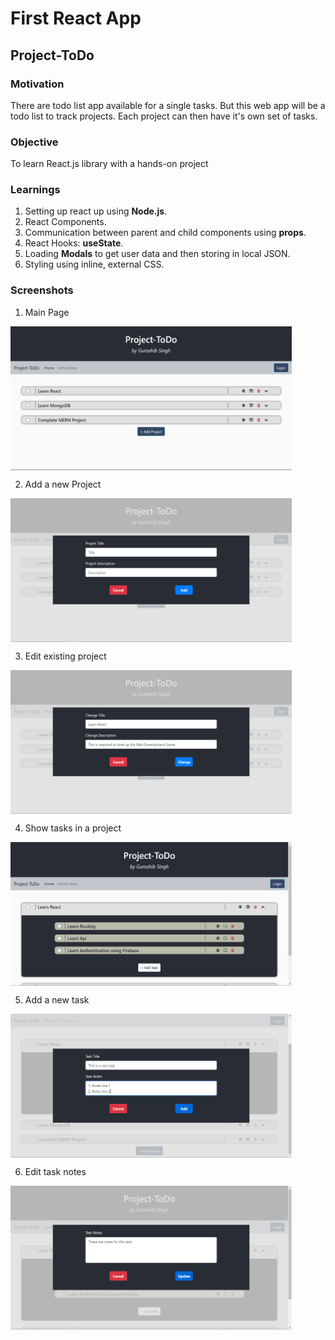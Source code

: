 # First React App

## Project-ToDo

### Motivation
There are todo list app available for a single tasks. But this web app will be a todo list to track projects. Each project can then have it's own set of tasks.

### Objective
To learn React.js library with a hands-on project

### Learnings
1. Setting up react up using **Node.js**.
2. React Components.
3. Communication between parent and child components using **props**.
4. React Hooks: **useState**.
5. Loading **Modals** to get user data and then storing in local JSON.
6. Styling using inline, external CSS.

### Screenshots
1. Main Page

<a href="url"><img src="frontend/img/Main Page.png" align="center" height="230" width="450" margin="10 5" ></a>

2. Add a new Project 

<a href="url"><img src="frontend/img/New Project.png" align="center" height="230" width="450" margin="10 5" ></a>

3. Edit existing project

<a href="url"><img src="frontend/img/Edit Project.png" align="center" height="230" width="450" margin="10 5" ></a>

4. Show tasks in a project

<a href="url"><img src="frontend/img/Show Tasks.png" align="center" height="230" width="450" margin="10 5" ></a>

5. Add a new task

<a href="url"><img src="frontend/img/New Task.png" align="center" height="230" width="450" margin="10 5" ></a>

6. Edit task notes

<a href="url"><img src="frontend/img/Task Notes.png" align="center" height="230" width="450" margin="10 5" ></a>
